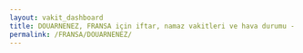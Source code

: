```yaml
---
layout: vakit_dashboard
title: DOUARNENEZ, FRANSA için iftar, namaz vakitleri ve hava durumu - ilçe/eyalet seç
permalink: /FRANSA/DOUARNENEZ/
---
```


<script type="text/javascript">
  var GLOBAL_COUNTRY = 'FRANSA';
  var GLOBAL_CITY = 'DOUARNENEZ';
  var GLOBAL_STATE = '';
  var lat = 72;
  var lon = 21;
</script>

